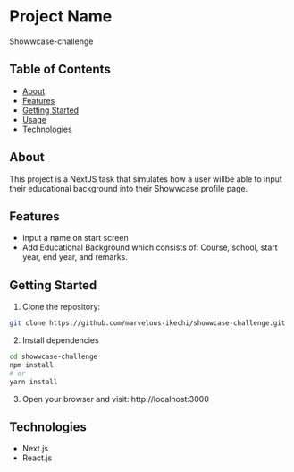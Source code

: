 # Project Name
Showwcase-challenge

## Table of Contents

- [About](#about)
- [Features](#features)
- [Getting Started](#getting-started)
- [Usage](#usage)
- [Technologies](#technologies)


## About

This project is a NextJS task that simulates how a user willbe able to input their educational background into their Showwcase profile page.

## Features

- Input a name on start screen
- Add Educational Background which consists of: Course, school, start year, end year, and remarks.

## Getting Started


1. Clone the repository:

```bash
git clone https://github.com/marvelous-ikechi/showwcase-challenge.git 
```

2. Install dependencies
```bash
cd showwcase-challenge
npm install 
# or
yarn install
```

3. Open your browser and visit: http://localhost:3000

## Technologies
- Next.js
- React.js



